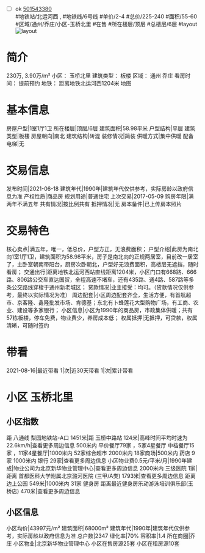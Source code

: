 - [ ] ok [501543380](https://bj.5i5j.com/ershoufang/501543380.html)  
 #地铁站/北运河西 ,  #地铁线/6号线
#单价/2-4 #总价/225-240 #面积/55-60   #区域/通州/乔庄/小区-玉桥北里 #在售 #所在楼层/顶层 #总楼层/6层 #layout 
![layout](http://image2a.5i5j.com/bdir/layout/07f9545ba4464eac9394b5322b06ffbf.jpg_P5.jpg) 
# 简介 
 230万,  3.90万/m² 
小区： 玉桥北里
建筑类型： 板楼
区域： 通州 乔庄
看房时间： 提前预约
地铁： 距离地铁北运河西1204米 地图
# 基本信息 
 房屋户型|1室1厅1卫
所在楼层|顶层/6层
建筑面积|58.98平米
户型结构|平层
建筑类型|板楼
房屋朝向|南北
建筑结构|砖混
装修情况|简装
供暖方式|集中供暖
配备电梯|无
# 交易信息 
 发布时间|2021-06-18
建筑年代|1990年|建筑年代仅供参考，实际房龄以政府信息为准
产权性质|商品房
规划用途|普通住宅
上次交易|2017-05-09
购房年限|满两年不满五年
共有情况|按比例共有
抵押情况|无
房本备件|已上传房本照片
# 交易特色 
 核心卖点|满五年，唯一，低总价，户型方正，无浪费面积；
户型介绍|此房为南北向1室1厅1卫，建筑面积为58.98平米，房子是南北向的正规两居室，目前改一居室了，主卧室朝南带阳台，厨房次卧朝北，户型好无浪费面积，高楼层无遮挡，随时看房；
交通出行|距离地铁北运河西站直线距离1204米，小区门口有668路、666路、806路公交车直达国贸，全程高速不堵车，还有435路、通4路、587路等多条公交路线穿梭于通州新老城区；
贷款情况|业主接受：均可。（贷款情况仅供参考，最终以实际情况为准）
周边配套|小区周边配套齐全，生活方便，有首航超市、京客隆、鑫隆批发市场、肯德基；东北有卜蜂莲花大型购物广场，有工商、农业、建设等多家银行；
小区信息|小区为1990年的商品房，市政集体供暖；共有57栋板楼，停车免费，物业费少，养房成本低；
权属抵押|无抵押，可贷款，权属清晰，可随时签约
# 带看 
 2021-08-16|最近带看	 1|次|近30天带看	 1|次|累计带看
# 小区 玉桥北里
## 小区指数 
 距 八通线 梨园地铁站-A口 1451米|距 玉桥中路站 124米|高峰时间平均时速为22.6km/h|查看更多周边信息
500米内 平价餐厅79家 ，5家4星餐厅
中档餐厅15家 ，11家4星餐厅|1000米内 52家综合超市
2000米内 18家商场|500米内 药店 9家
1000米内 银行 29家|查看更多周边信息
小区物业费0.5元/平米/月|1990年建成|物业公司为北京新华物业管理中心|查看更多周边信息
2000米内 三级医院 1家|距离 首都医科大学附属北京潞河医院 (三甲/A类) 1793米|查看更多周边信息
距离 边上公园 549米|1000米内 31家 健身房
距离最近健身房乐动游泳培训俱乐部(玉桥店) 470米|查看更多周边信息
## 小区信息 
 小区均价|43997元/m²
建筑面积|68000m²
建筑年代|1990年|建筑年代仅供参考，实际房龄以政府信息为准
总户数|2347
绿化率|70%
容积率|1.4
所在商圈|乔庄
小区物业|北京新华物业管理中心
小区在售房源25套
小区在租房源10套
